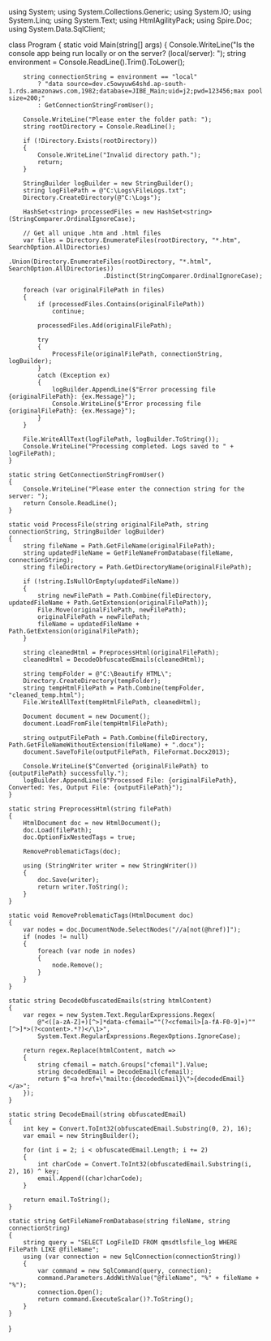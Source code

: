 using System;
using System.Collections.Generic;
using System.IO;
using System.Linq;
using System.Text;
using HtmlAgilityPack;
using Spire.Doc;
using System.Data.SqlClient;

class Program
{
    static void Main(string[] args)
    {
        Console.WriteLine("Is the console app being run locally or on the server? (local/server): ");
        string environment = Console.ReadLine().Trim().ToLower();

        string connectionString = environment == "local" 
            ? "data source=dev.c5owyuw64shd.ap-south-1.rds.amazonaws.com,1982;database=JIBE_Main;uid=j2;pwd=123456;max pool size=200;" 
            : GetConnectionStringFromUser();

        Console.WriteLine("Please enter the folder path: ");
        string rootDirectory = Console.ReadLine();

        if (!Directory.Exists(rootDirectory))
        {
            Console.WriteLine("Invalid directory path.");
            return;
        }

        StringBuilder logBuilder = new StringBuilder();
        string logFilePath = @"C:\Logs\FileLogs.txt";
        Directory.CreateDirectory(@"C:\Logs");

        HashSet<string> processedFiles = new HashSet<string>(StringComparer.OrdinalIgnoreCase);

        // Get all unique .htm and .html files
        var files = Directory.EnumerateFiles(rootDirectory, "*.htm", SearchOption.AllDirectories)
                              .Union(Directory.EnumerateFiles(rootDirectory, "*.html", SearchOption.AllDirectories))
                              .Distinct(StringComparer.OrdinalIgnoreCase);

        foreach (var originalFilePath in files)
        {
            if (processedFiles.Contains(originalFilePath))
                continue;

            processedFiles.Add(originalFilePath);

            try
            {
                ProcessFile(originalFilePath, connectionString, logBuilder);
            }
            catch (Exception ex)
            {
                logBuilder.AppendLine($"Error processing file {originalFilePath}: {ex.Message}");
                Console.WriteLine($"Error processing file {originalFilePath}: {ex.Message}");
            }
        }

        File.WriteAllText(logFilePath, logBuilder.ToString());
        Console.WriteLine("Processing completed. Logs saved to " + logFilePath);
    }

    static string GetConnectionStringFromUser()
    {
        Console.WriteLine("Please enter the connection string for the server: ");
        return Console.ReadLine();
    }

    static void ProcessFile(string originalFilePath, string connectionString, StringBuilder logBuilder)
    {
        string fileName = Path.GetFileName(originalFilePath);
        string updatedFileName = GetFileNameFromDatabase(fileName, connectionString);
        string fileDirectory = Path.GetDirectoryName(originalFilePath);

        if (!string.IsNullOrEmpty(updatedFileName))
        {
            string newFilePath = Path.Combine(fileDirectory, updatedFileName + Path.GetExtension(originalFilePath));
            File.Move(originalFilePath, newFilePath);
            originalFilePath = newFilePath;
            fileName = updatedFileName + Path.GetExtension(originalFilePath);
        }

        string cleanedHtml = PreprocessHtml(originalFilePath);
        cleanedHtml = DecodeObfuscatedEmails(cleanedHtml);

        string tempFolder = @"C:\Beautify HTML\";
        Directory.CreateDirectory(tempFolder);
        string tempHtmlFilePath = Path.Combine(tempFolder, "cleaned_temp.html");
        File.WriteAllText(tempHtmlFilePath, cleanedHtml);

        Document document = new Document();
        document.LoadFromFile(tempHtmlFilePath);

        string outputFilePath = Path.Combine(fileDirectory, Path.GetFileNameWithoutExtension(fileName) + ".docx");
        document.SaveToFile(outputFilePath, FileFormat.Docx2013);

        Console.WriteLine($"Converted {originalFilePath} to {outputFilePath} successfully.");
        logBuilder.AppendLine($"Processed File: {originalFilePath}, Converted: Yes, Output File: {outputFilePath}");
    }

    static string PreprocessHtml(string filePath)
    {
        HtmlDocument doc = new HtmlDocument();
        doc.Load(filePath);
        doc.OptionFixNestedTags = true;

        RemoveProblematicTags(doc);

        using (StringWriter writer = new StringWriter())
        {
            doc.Save(writer);
            return writer.ToString();
        }
    }

    static void RemoveProblematicTags(HtmlDocument doc)
    {
        var nodes = doc.DocumentNode.SelectNodes("//a[not(@href)]");
        if (nodes != null)
        {
            foreach (var node in nodes)
            {
                node.Remove();
            }
        }
    }

    static string DecodeObfuscatedEmails(string htmlContent)
    {
        var regex = new System.Text.RegularExpressions.Regex(
            @"<([a-zA-Z]+)[^>]*data-cfemail=""(?<cfemail>[a-fA-F0-9]+)""[^>]*>(?<content>.*?)</\1>",
            System.Text.RegularExpressions.RegexOptions.IgnoreCase);

        return regex.Replace(htmlContent, match =>
        {
            string cfemail = match.Groups["cfemail"].Value;
            string decodedEmail = DecodeEmail(cfemail);
            return $"<a href=\"mailto:{decodedEmail}\">{decodedEmail}</a>";
        });
    }

    static string DecodeEmail(string obfuscatedEmail)
    {
        int key = Convert.ToInt32(obfuscatedEmail.Substring(0, 2), 16);
        var email = new StringBuilder();

        for (int i = 2; i < obfuscatedEmail.Length; i += 2)
        {
            int charCode = Convert.ToInt32(obfuscatedEmail.Substring(i, 2), 16) ^ key;
            email.Append((char)charCode);
        }

        return email.ToString();
    }

    static string GetFileNameFromDatabase(string fileName, string connectionString)
    {
        string query = "SELECT LogFileID FROM qmsdtlsfile_log WHERE FilePath LIKE @fileName";
        using (var connection = new SqlConnection(connectionString))
        {
            var command = new SqlCommand(query, connection);
            command.Parameters.AddWithValue("@fileName", "%" + fileName + "%");
            connection.Open();
            return command.ExecuteScalar()?.ToString();
        }
    }
}